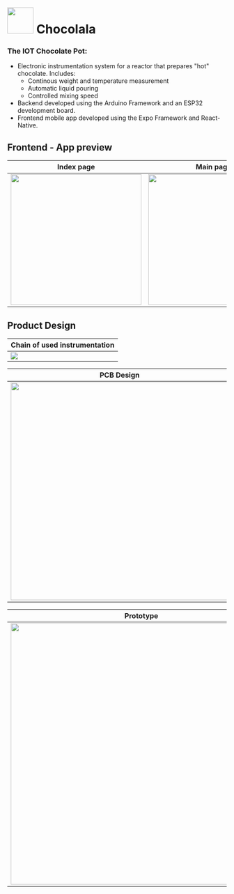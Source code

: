 <div>
  <h1> <img src="https://user-images.githubusercontent.com/78126968/234594215-d0c43b21-d4d9-4227-b0b2-731071334418.png" width="60" height="60"> Chocolala  </h1>
</div>

### The IOT Chocolate Pot:

- Electronic instrumentation system for a reactor that prepares "hot" chocolate. Includes:
  - Continous weight and temperature measurement
  - Automatic liquid pouring
  - Controlled mixing speed
- Backend developed using the Arduino Framework and an ESP32 development board.
- Frontend mobile app developed using the Expo Framework and React-Native.

## Frontend - App preview
| Index page | Main page |
| --- | --- |
|   <img src="https://github.com/tadzio8425/Chocolala/assets/78126968/5d67af84-6d45-458d-a086-fabe1994e44b" width="300"/>|<img src="https://github.com/tadzio8425/Chocolala/assets/78126968/3073cb62-d622-4b03-bc77-c55ee8cd5fa2" width="300"/>|

## Product Design

| Chain of used instrumentation |
| --- |
|   <img src="https://github.com/tadzio8425/Chocolala/assets/78126968/ee768fe4-073b-40b3-95ec-0e36cf12214d"/>|


| PCB Design | PCB Prototype |
| --- | --- |
|<img src="https://github.com/tadzio8425/Chocolala/assets/78126968/38e62e73-ac06-4bfc-97c6-a7f080093dc6" width="500" />|<img src="https://github.com/tadzio8425/Chocolala/assets/78126968/609e0be7-3372-456a-a45b-a2b6723ee2d2"  width="500"/>|



| Prototype|
| --- |
|   <img src="https://github.com/tadzio8425/Chocolala/assets/78126968/8b8e66c2-c5fe-4dca-9d76-0ee1bb0ddd50" width="600"/>|

